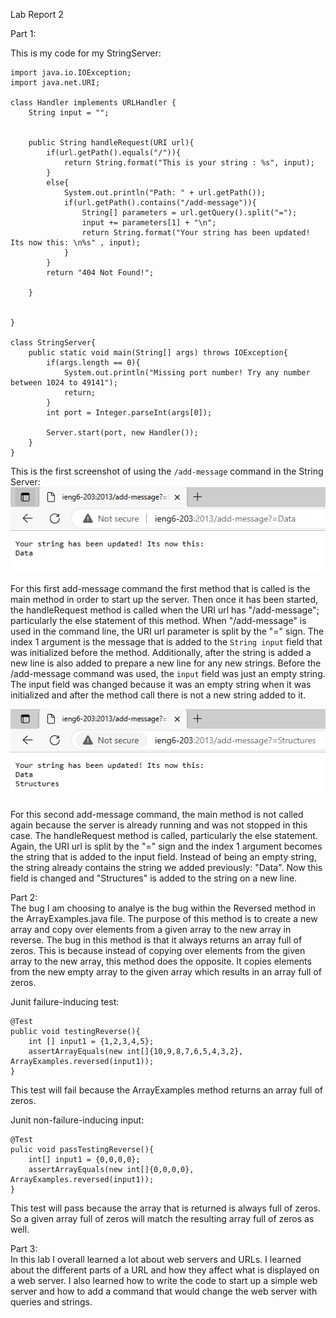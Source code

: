 Lab Report 2  

Part 1:  

This is my code for my StringServer:  
 
    import java.io.IOException;
    import java.net.URI;

    class Handler implements URLHandler {
        String input = "";


        public String handleRequest(URI url){
            if(url.getPath().equals("/")){
                return String.format("This is your string : %s", input);
            }
            else{
                System.out.println("Path: " + url.getPath());
                if(url.getPath().contains("/add-message")){
                    String[] parameters = url.getQuery().split("=");
                    input += parameters[1] + "\n";
                    return String.format("Your string has been updated! Its now this: \n%s" , input);
                }
            }
            return "404 Not Found!";
            
        }


    }

    class StringServer{
        public static void main(String[] args) throws IOException{
            if(args.length == 0){
                System.out.println("Missing port number! Try any number between 1024 to 49141");
                return;
            }
            int port = Integer.parseInt(args[0]);

            Server.start(port, new Handler());
        }
    }  
   
This is the first screenshot of using the `/add-message` command in the String Server:  
![Image](StringServercmd.png)  

For this first add-message command the first method that is called is the main method in order to start up the server. Then once it has been started, the handleRequest method is called when the URI url has "/add-message"; particularly the else statement of this method. When "/add-message" is used in the command line, the URI url parameter is split by the "=" sign. The index 1 argument is the message that is added to the `String input` field that was initialized before the method. Additionally, after the string is added a new line is also added to prepare a new line for any new strings. Before the /add-message command was used, the `input` field was just an empty string. The input field was changed because it was an empty string when it was initialized and after the method call there is not a new string added to it.  

![Image](StringServercmd2.png)  

For this second add-message command, the main method is not called again because the server is already running and was not stopped in this case. The handleRequest method is called, particularly the else statement. Again, the URI url is split by the "=" sign and the index 1 argument becomes the string that is added to the input field. Instead of being an empty string, the string already contains the string we added previously: "Data". Now this field is changed and "Structures" is added to the string on a new line.  

Part 2:  
The bug I am choosing to analye is the bug within the Reversed method in the ArrayExamples.java file. The purpose of this method is to create a new array and copy over elements from a given array to the new array in reverse. The bug in this method is that it always returns an array full of zeros. This is because instead of copying over elements from the given array to the new array, this method does the opposite. It copies elements from the new empty array to the given array which results in an array full of zeros.  

Junit failure-inducing test:   

    @Test  
    public void testingReverse(){  
        int [] input1 = {1,2,3,4,5};  
        assertArrayEquals(new int[]{10,9,8,7,6,5,4,3,2}, ArrayExamples.reversed(input1));
    }  
This test will fail because the ArrayExamples method returns an array full of zeros.  

Junit non-failure-inducing input:  

    @Test
    pulic void passTestingReverse(){
        int[] input1 = {0,0,0,0};
        assertArrayEquals(new int[]{0,0,0,0}, ArrayExamples.reversed(input1));
    }  
This test will pass because the array that is returned is always full of zeros. So a given array full of zeros will match the resulting array full of zeros as well.  





Part 3:  
In this lab I overall learned a lot about web servers and URLs. I learned about the different parts of a URL and how they affect what is displayed on a web server. I also learned how to write the code to start up a simple web server and how to add a command that would change the web server with queries and strings. 


